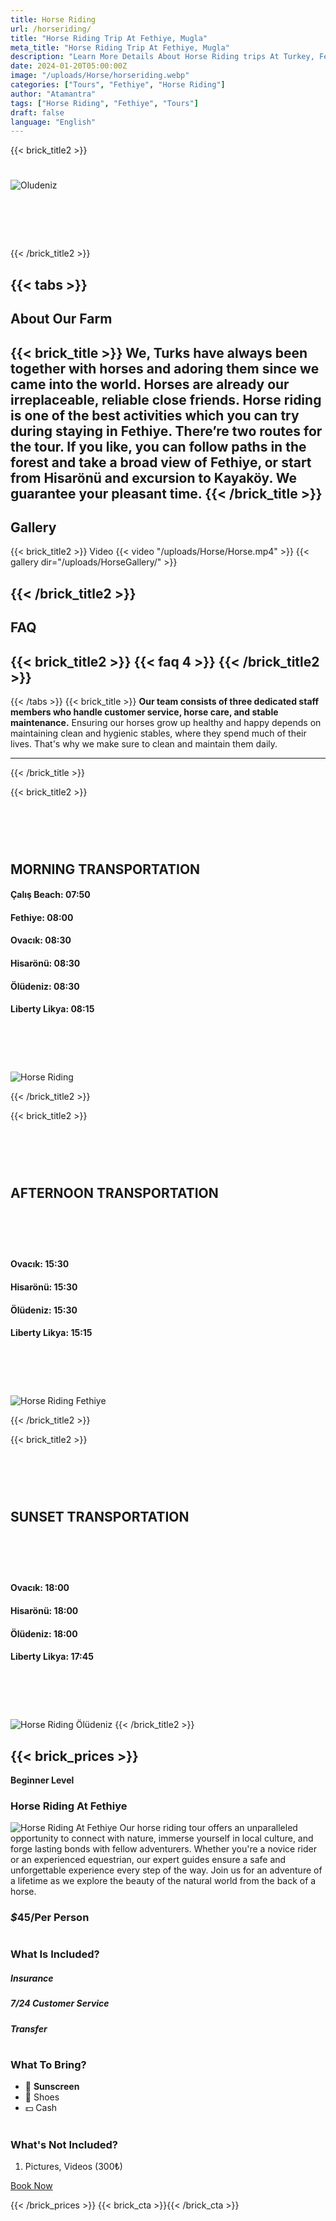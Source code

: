 ```yaml
---
title: Horse Riding
url: /horseriding/
title: "Horse Riding Trip At Fethiye, Mugla"
meta_title: "Horse Riding Trip At Fethiye, Mugla"
description: "Learn More Details About Horse Riding trips At Turkey, Fethiye, Oludeniz"
date: 2024-01-20T05:00:00Z
image: "/uploads/Horse/horseriding.webp"
categories: ["Tours", "Fethiye", "Horse Riding"]
author: "Atamantra"
tags: ["Horse Riding", "Fethiye", "Tours"]
draft: false
language: "English"
---
```


{{< brick_title2 >}}
#

![Oludeniz](/uploads/Background/horseriding.webp)


# ‎ 
{{< /brick_title2 >}}

{{< tabs >}}
---
## About Our Farm
{{< brick_title >}}
We, Turks have always been together with horses and adoring them since we came into the world. Horses are already our irreplaceable, reliable close friends. Horse riding is one of the best activities which you can try during staying in Fethiye. There’re two routes for the tour. If you like, you can follow paths in the forest and take a broad view of Fethiye, or start from Hisarönü and excursion to Kayaköy. We guarantee your pleasant time.
{{< /brick_title >}}
---
## Gallery
{{< brick_title2 >}}
 Video
{{< video "/uploads/Horse/Horse.mp4" >}}
{{< gallery dir="/uploads/HorseGallery/" >}}

{{< /brick_title2 >}}
---
## FAQ
{{< brick_title2 >}}
{{< faq 4 >}}
{{< /brick_title2 >}}
---
{{< /tabs >}}
{{< brick_title >}}
**Our team consists of three dedicated staff members who handle customer service, horse care, and stable maintenance.** Ensuring our horses grow up healthy and happy depends on maintaining clean and hygienic stables, where they spend much of their lives. That's why we make sure to clean and maintain them daily.

---

{{< /brick_title >}}

{{< brick_title2 >}}
# ‎ 
## MORNING TRANSPORTATION
 #### Çalış Beach: 07:50
 #### Fethiye: 08:00
 #### Ovacık: 08:30
 #### Hisarönü: 08:30
 #### Ölüdeniz: 08:30
 #### Liberty Likya: 08:15
# ‎ 
![Horse Riding](/uploads/Horse/holy-min.webp)

{{< /brick_title2 >}}


{{< brick_title2 >}}
# ‎ 
## AFTERNOON TRANSPORTATION
# ‎ 
 #### Ovacık: 15:30 
 #### Hisarönü: 15:30
 #### Ölüdeniz: 15:30 
 #### Liberty Likya: 15:15
# ‎ 
![Horse Riding Fethiye](/uploads/Horse/couple-min.webp)


{{< /brick_title2 >}}

{{< brick_title2 >}}
# ‎ 
## SUNSET TRANSPORTATION
# ‎ 
 #### Ovacık: 18:00
 #### Hisarönü: 18:00 
 #### Ölüdeniz: 18:00 
 #### Liberty Likya: 17:45
# ‎ 
![Horse Riding Ölüdeniz](/uploads/Horse/dad.webp)
{{< /brick_title2 >}}

{{< brick_prices >}}
---
**Beginner Level**
### Horse Riding At Fethiye
![Horse Riding At Fethiye](/uploads/Horse/women.webp)
Our horse riding tour offers an unparalleled opportunity to connect with nature, immerse yourself in local culture, and forge lasting bonds with fellow adventurers. Whether you're a novice rider or an experienced equestrian, our expert guides ensure a safe and unforgettable experience every step of the way. Join us for an adventure of a lifetime as we explore the beauty of the natural world from the back of a horse.
### _$_**45**/Per Person
#
### What Is Included?
##### Insurance
##### 7/24 Customer Service
##### Transfer
#
### What To Bring?
- 🧴 **Sunscreen**
- 🥾 Shoes
- 💵 Cash
#
### What's Not Included?
1. Pictures, Videos (300₺)

[Book Now](/get-started/)

{{< /brick_prices >}}
{{< brick_cta >}}{{< /brick_cta >}}







